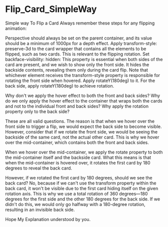 # Flip_Card_SimpleWay
Simple way To Flip a Card
Always remember these steps for any flipping animation:

Perspective should always be set on the parent container, and its value should be a minimum of 1000px for a depth effect.
Apply transform-style: preserve-3d to the card wrapper that contains all the elements to be flipped, such as two cards.
This is relevant to the flipping rotation.
Set backface-visibility: hidden: This property is essential when both sides of the card are present, and we wish to show only the front side. 
It hides the backside contents, revealing them only during the card flip.
Note that whichever element receives the transform-style property is responsible for rotating the front side when hovered. 
Apply rotateY(180deg) to it. For the back side, apply rotateY(180deg) to achieve rotation.

Why don't we apply the hover effect to both the front and back sides? 
Why do we only apply the hover effect to the container that wraps both the cards and not to the individual front and back sides? 
Why apply the rotation property only to the back side?

These are all valid questions. The reason is that when we hover over the front side to trigger a flip, 
we would expect the back side to become visible. However, consider that if we rotate the front side, 
we would be seeing the backside of the same card, not the actual other card. 
This is why we hover over the mid-container, which contains both the front and back sides.

When we hover over the mid-container, we apply the rotate property to both the mid-container itself and the backside card. 
What this means is that when the mid-container is hovered over, it rotates the first card by 180 degrees to reveal the back card. 

However, if we rotated the first card by 180 degrees, should we see the back card? 
No, because if we can't use the transform property within the back card, 
it won't be visible due to the first card hiding itself on the given rotation axis. 
This is why we use a total rotation of 360 degrees—180 degrees for the first side and the other 180 degrees for the back side.
If we didn't do this, we would only go halfway with a 180-degree rotation, resulting in an invisible back side.

Hope My Explanation understood by you.
